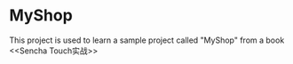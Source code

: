 MyShop
======

This project is used to learn a sample project called "MyShop" from a book &lt;&lt;Sencha Touch实战>>
